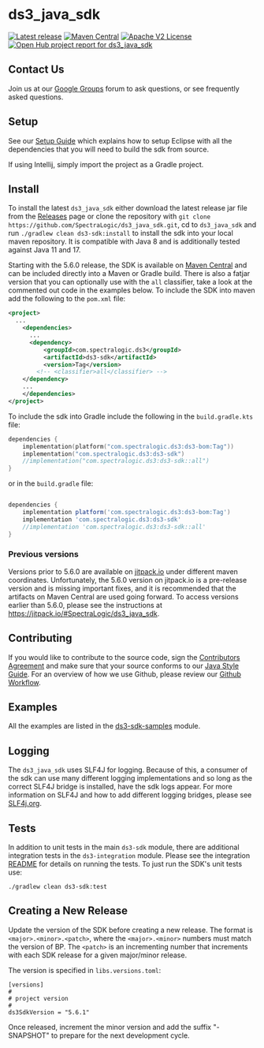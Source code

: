ds3_java_sdk
============

[![Latest release](https://img.shields.io/github/release/SpectraLogic/ds3_java_sdk.svg)](https://github.com/SpectraLogic/ds3_java_sdk/releases/latest)
[![Maven Central](https://img.shields.io/maven-central/v/com.spectralogic.ds3/ds3-bom.svg)](https://search.maven.org/artifact/com.spectralogic.ds3/ds3-bom)
[![Apache V2 License](http://img.shields.io/badge/license-Apache%20V2-blue.svg)](https://github.com/SpectraLogic/ds3_java_sdk/blob/master/LICENSE.md)
[![Open Hub project report for ds3_java_sdk](https://www.openhub.net/p/ds3_java_sdk/widgets/project_thin_badge.gif)](https://www.openhub.net/p/ds3_java_sdk?ref=sample)

## Contact Us

Join us at our [Google Groups](https://groups.google.com/d/forum/spectralogicds3-sdks) forum to ask questions, or see frequently asked questions.

## Setup

See our [Setup Guide](./SETUP.md) which explains how to setup Eclipse with all the dependencies that you will need to build the sdk from source.

If using Intellij, simply import the project as a Gradle project.

## Install

To install the latest `ds3_java_sdk` either download the latest release jar file from the [Releases](../../releases) page or clone the repository with `git clone https://github.com/SpectraLogic/ds3_java_sdk.git`, cd to `ds3_java_sdk` and run `./gradlew clean ds3-sdk:install` to install the sdk into your local maven repository.  It is compatible with Java 8 and is additionally tested against Java 11 and 17.

Starting with the 5.6.0 release, the SDK is available on [Maven Central](https://central.sonatype.com/namespace/com.spectralogic.ds3) and can be included directly into a Maven or Gradle build. There is also a fatjar version that you can optionally use with the `all` classifier, take a look at the commented out code in the examples below.  To include the SDK  into maven add the following to the `pom.xml` file:

```xml
<project>
  ...
    <dependencies>
      ...
      <dependency>
	      <groupId>com.spectralogic.ds3</groupId>
	      <artifactId>ds3-sdk</artifactId>
	      <version>Tag</version>
        <!-- <classifier>all</classifier> -->
	</dependency>
    ...
    </dependencies>
</project>
```

To include the sdk into Gradle include the following in the `build.gradle.kts` file:

```kotlin
dependencies {
    implementation(platform("com.spectralogic.ds3:ds3-bom:Tag"))
    implementation("com.spectralogic.ds3:ds3-sdk")
    //implementation("com.spectralogic.ds3:ds3-sdk::all")
}
```

or in the `build.gradle` file:

```groovy

dependencies {
    implementation platform('com.spectralogic.ds3:ds3-bom:Tag')
    implementation 'com.spectralogic.ds3:ds3-sdk'
    //implementation 'com.spectralogic.ds3:ds3-sdk::all'
}
```

### Previous versions

Versions prior to 5.6.0 are available on [jitpack.io](https://jitpack.io/#SpectraLogic/ds3_java_sdk) under different maven coordinates. Unfortunately, the 5.6.0 version on jitpack.io is a pre-release version and is missing important fixes, and it is recommended that the artifacts on Maven Central are used going forward. To access versions earlier than 5.6.0, please see the instructions at https://jitpack.io/#SpectraLogic/ds3_java_sdk.

## Contributing

If you would like to contribute to the source code, sign the [Contributors Agreement](https://developer.spectralogic.com/contributors-agreement/) and make sure that your source conforms to our [Java Style Guide](https://github.com/SpectraLogic/spectralogic.github.com/wiki/Java-Style-Guide).  For an overview of how we use Github, please review our [Github Workflow](https://github.com/SpectraLogic/spectralogic.github.com/wiki/Github-Workflow).

## Examples

All the examples are listed in the [ds3-sdk-samples](ds3-sdk-samples/src/main/java/com/spectralogic/ds3client/samples/) module.

## Logging

The `ds3_java_sdk` uses SLF4J for logging.  Because of this, a consumer of
the sdk can use many different logging implementations and so long as the
correct SLF4J bridge is installed, have the sdk logs appear.  For more
information on SLF4J and how to add different logging
bridges, please see [SLF4j.org](http://www.slf4j.org/manual.html).

## Tests

In addition to unit tests in the main `ds3-sdk` module, there are additional integration tests in the `ds3-integration` module.  Please see the integration [README](ds3-sdk-integration/README.md) for details on running the tests.  To just run the SDK's unit tests use:

    ./gradlew clean ds3-sdk:test

## Creating a New Release

Update the version of the SDK before creating a new release. The format is `<major>.<minor>.<patch>`, where the 
`<major>.<minor>` numbers must match the version of BP. The `<patch>` is an incrementing number that increments with 
each SDK release for a given major/minor release.

The version is specified in `libs.versions.toml`:

```
[versions]
#
# project version
#
ds3SdkVersion = "5.6.1"
```

Once released, increment the minor version and add the suffix "-SNAPSHOT" to prepare for the next development cycle.
